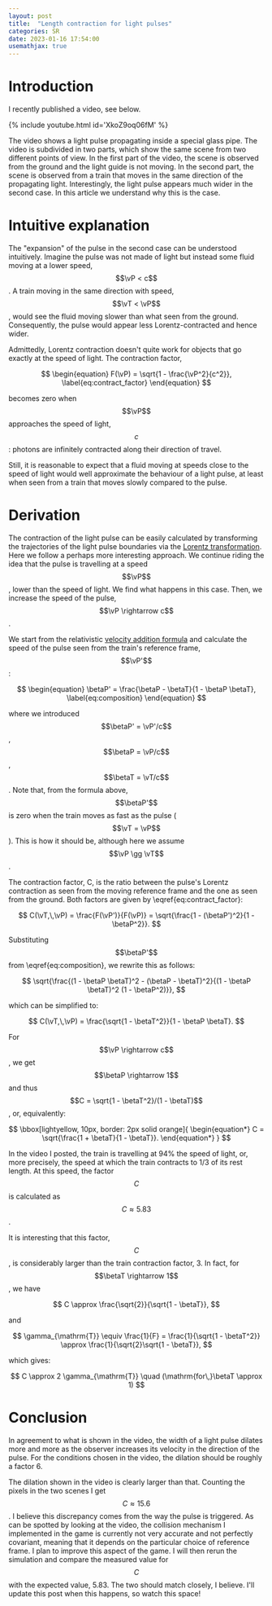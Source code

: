 ```yaml
---
layout: post
title:  "Length contraction for light pulses"
categories: SR
date: 2023-01-16 17:54:00
usemathjax: true
---
```

# Introduction

I recently published a video, see below.

{% include youtube.html id='XkoZ9oq06fM' %}
&nbsp;

The video shows a light pulse propagating inside a special glass pipe.
The video is subdivided in two parts, which show the same scene from two different points of view.
In the first part of the video, the scene is observed from the ground and the light guide
is not moving. In the second part, the scene is observed from a train that moves in the same
direction of the propagating light. Interestingly, the light pulse appears much wider in the second
case. In this article we understand why this is the case.
$$
\newcommand{\vT}{v_{\mathrm{T}}}
\newcommand{\vP}{v_{\mathrm{P}}}
\newcommand{\betaT}{\beta_{\mathrm{T}}}
\newcommand{\betaP}{\beta_{\mathrm{P}}}
$$

# Intuitive explanation

The "expansion" of the pulse in the second case can be understood intuitively. Imagine
the pulse was not made of light but instead some fluid moving at a lower speed, $$\vP < c$$.
A train moving in the same direction with speed, $$\vT < \vP$$, would see the fluid moving slower
than what seen from the ground.
Consequently, the pulse would appear less Lorentz-contracted and hence wider.

Admittedly, Lorentz contraction doesn't quite work for objects that go exactly at the speed
of light. The contraction factor,

$$
\begin{equation}
F(\vP) = \sqrt{1 - \frac{\vP^2}{c^2}},
\label{eq:contract_factor}
\end{equation}
$$

becomes zero when $$\vP$$ approaches the speed of light, $$c$$:
photons are infinitely contracted along their direction of travel.

Still, it is reasonable to expect that a fluid moving at speeds close to the speed of light
would well approximate the behaviour of a light pulse, at least when seen from a train that moves
slowly compared to the pulse.

# Derivation

The contraction of the light pulse can be easily calculated by transforming the trajectories
of the light pulse boundaries via the
[Lorentz transformation](https://en.wikipedia.org/wiki/Lorentz_transformation).
Here we follow a perhaps more interesting approach. We continue riding the idea that the pulse
is travelling at a speed $$\vP$$, lower than the speed of light. We find what happens in this case.
Then, we increase the speed of the pulse, $$\vP \rightarrow c$$.

We start from the relativistic
[velocity addition formula](https://en.wikipedia.org/wiki/Velocity-addition_formula)
and calculate the speed of the pulse seen from the train's reference frame, $$\vP'$$:

$$
\begin{equation}
\betaP' = \frac{\betaP - \betaT}{1 - \betaP \betaT},
\label{eq:composition}
\end{equation}
$$

where we introduced $$\betaP' = \vP'/c$$, $$\betaP = \vP/c$$, $$\betaT = \vT/c$$.
Note that, from the formula above, $$\betaP'$$ is zero when the train moves as fast as the pulse
($$\vT = \vP$$). This is how it should be, although here we assume $$\vP \gg \vT$$.

The contraction factor, C, is the ratio between the pulse's Lorentz contraction as seen
from the moving reference frame and the one as seen from the ground.
Both factors are given by \eqref{eq:contract_factor}:

$$
C(\vT,\,\vP) = \frac{F(\vP')}{F(\vP)} = \sqrt{\frac{1 - (\betaP')^2}{1 - \betaP^2}}.
$$

Substituting $$\betaP'$$ from \eqref{eq:composition}, we rewrite this as follows:

$$
\sqrt{\frac{(1 - \betaP \betaT)^2 - (\betaP - \betaT)^2}{(1 - \betaP \betaT)^2 (1 - \betaP^2)}},
$$

which can be simplified to:

$$
C(\vT,\,\vP) = \frac{\sqrt{1 - \betaT^2}}{1 - \betaP \betaT}.
$$

For $$\vP \rightarrow c$$, we get $$\betaP \rightarrow 1$$ and
thus $$C = \sqrt{1 - \betaT^2}/(1 - \betaT)$$, or, equivalently:

$$
\bbox[lightyellow, 10px, border: 2px solid orange]{
\begin{equation*}
C = \sqrt{\frac{1 + \betaT}{1 - \betaT}}.
\end{equation*}
}
$$

In the video I posted, the train is travelling at 94% the speed of light, or, more precisely,
the speed at which the train contracts to 1/3 of its rest length.
At this speed, the factor $$C$$ is calculated as $$C \approx 5.83$$.

It is interesting that this factor, $$C$$, is considerably larger than the train contraction
factor, 3. In fact, for $$\betaT \rightarrow 1$$, we have

$$
C \approx \frac{\sqrt{2}}{\sqrt{1 - \betaT}},
$$

and

$$
\gamma_{\mathrm{T}} \equiv \frac{1}{F}
= \frac{1}{\sqrt{1 - \betaT^2}} \approx \frac{1}{\sqrt{2}\sqrt{1 - \betaT}},
$$

which gives:

$$
C \approx 2 \gamma_{\mathrm{T}} \quad (\mathrm{for\,}\betaT \approx 1)
$$

# Conclusion

In agreement to what is shown in the video, the width of a light pulse dilates more and more
as the observer increases its velocity in the direction of the pulse.
For the conditions chosen in the video, the dilation should be roughly a factor 6.

The dilation shown in the video is clearly larger than that. Counting the pixels
in the two scenes I get $$C \approx 15.6$$. I believe this discrepancy comes from the way
the pulse is triggered. As can be spotted by looking at the video, the collision mechanism I
implemented in the game is currently not very accurate and not perfectly covariant, meaning that
it depends on the particular choice of reference frame.
I plan to improve this aspect of the game. I will then rerun the simulation and compare
the measured value for $$C$$ with the expected value, 5.83.
The two should match closely, I believe.
I'll update this post when this happens, so watch this space!
